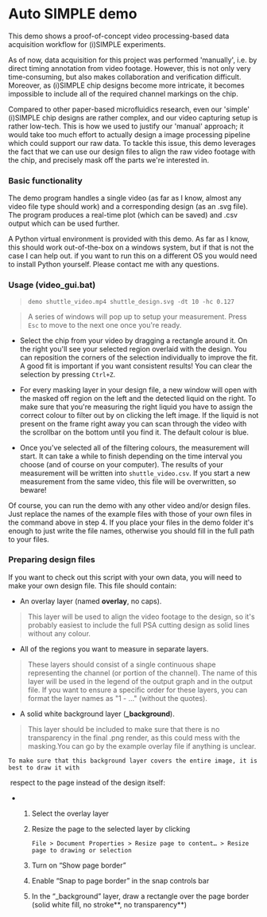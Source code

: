Auto SIMPLE demo
================

This demo shows a proof-of-concept video processing-based data acquisition
workflow for (i)SIMPLE experiments.

As of now, data acquisition for this project was performed 'manually', i.e. by
direct timing annotation from video footage. However, this is not only very
time-consuming, but also makes collaboration and verification difficult.
Moreover, as (i)SIMPLE chip designs become more intricate, it becomes impossible
to include all of the required channel markings on the chip.

Compared to other paper-based microfluidics research, even our 'simple'
(i)SIMPLE chip designs are rather complex, and our video capturing setup is
rather low-tech. This is how we used to justify our 'manual' approach; it would
take too much effort to actually design a image processing pipeline which could
support our raw data. To tackle this issue, this demo leverages the fact that we
can use our design files to align the raw video footage with the chip, and
precisely mask off the parts we're interested in.

### Basic functionality

The demo program handles a single video (as far as I know, almost any video file
type should work) and a corresponding design (as an .svg file). The program
produces a real-time plot (which can be saved) and .csv output which can be used
further.

A Python virtual environment is provided with this demo. As far as I know, this
should work out-of-the-box on a windows system, but if that is not the case I
can help out. if you want to run this on a different OS you would need to
install Python yourself. Please contact me with any questions.

### Usage (video_gui.bat)

>   `demo shuttle_video.mp4 shuttle_design.svg -dt 10 -hc 0.127`

>   A series of windows will pop up to setup your measurement. Press `Esc` to
>   move to the next one once you're ready.

-   Select the chip from your video by dragging a rectangle around it. On the
    right you'll see your selected region overlaid with the design. You can
    reposition the corners of the selection individually to improve the fit. A
    good fit is important if you want consistent results! You can clear the
    selection by pressing `Ctrl+Z`.

-   For every masking layer in your design file, a new window will open with the
    masked off region on the left and the detected liquid on the right. To make
    sure that you're measuring the right liquid you have to assign the correct
    colour to filter out by on clicking the left image. If the liquid is not
    present on the frame right away you can scan through the video with the
    scrollbar on the bottom until you find it. The default colour is blue.

-   Once you've selected all of the filtering colours, the measurement will
    start. It can take a while to finish depending on the time interval you
    choose (and of course on your computer). The results of your measurement
    will be written into `shuttle_video.csv`. If you start a new measurement
    from the same video, this file will be overwritten, so beware!

Of course, you can run the demo with any other video and/or design files. Just
replace the names of the example files with those of your own files in the
command above in step 4. If you place your files in the demo folder it's enough
to just write the file names, otherwise you should fill in the full path to your
files.

### Preparing design files

If you want to check out this script with your own data, you will need to make
your own design file. This file should contain:

-   An overlay layer (named **overlay**, no caps).

>   This layer will be used to align the video footage to the design, so it's
>   probably easiest to include the full PSA cutting design as solid lines
>   without any colour.

-   All of the regions you want to measure in separate layers.

>   These layers should consist of a single continuous shape representing the
>   channel (or portion of the channel). The name of this layer will be used in
>   the legend of the output graph and in the output file. If you want to ensure
>   a specific order for these layers, you can format the layer names as "1 -
>   ..." (without the quotes).

-   A solid white background layer (**_background**).

>   This layer should be included to make sure that there is no transparency in
>   the final .png render, as this could mess with the masking.You can go by the example overlay file if anything is unclear.

 	To make sure that this background layer covers the entire image, it is best to draw it with
​	respect to the page instead of the design itself:

* 1. Select the overlay layer

  2. Resize the page to the selected layer by clicking 

     `File > Document Properties > Resize page to content… > Resize page to drawing or selection`

  3. Turn on “Show page border”

  4. Enable “Snap to page border” in the snap controls bar

  5. In the “_background” layer, draw a rectangle over the 	page border (solid white fill, no stroke**, no transparency**)
